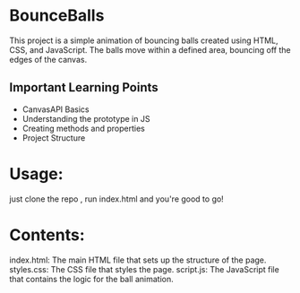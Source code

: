 # BounceBalls
This project is a simple animation of bouncing balls created using HTML, CSS, and JavaScript. The balls move within a defined area, bouncing off the edges of the canvas.

## Important Learning Points
- CanvasAPI Basics
- Understanding the prototype in JS
- Creating methods and properties
- Project Structure
# Usage:
just clone the repo , run index.html and you're good to go!
# Contents:
index.html: The main HTML file that sets up the structure of the page.
styles.css: The CSS file that styles the page.
script.js: The JavaScript file that contains the logic for the ball animation.

